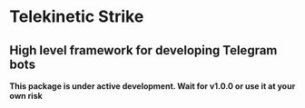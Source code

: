 # Telekinetic Strike
## High level framework for developing Telegram bots

**This package is under active development. Wait for v1.0.0 or use it at your own risk**